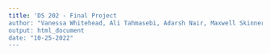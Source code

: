 ```yaml
---
title: 'DS 202 - Final Project
author: "Vanessa Whitehead, Ali Tahmasebi, Adarsh Nair, Maxwell Skinner"
output: html_document
date: "10-25-2022"
---
```


